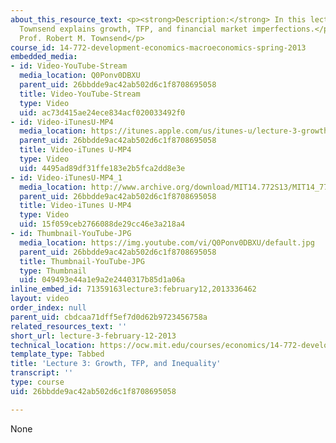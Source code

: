 ```yaml
---
about_this_resource_text: <p><strong>Description:</strong> In this lecture, Prof.
  Townsend explains growth, TFP, and financial market imperfections.</p><p><strong>Instructor:</strong>
  Prof. Robert M. Townsend</p>
course_id: 14-772-development-economics-macroeconomics-spring-2013
embedded_media:
- id: Video-YouTube-Stream
  media_location: Q0Ponv0DBXU
  parent_uid: 26bbdde9ac42ab502d6c1f8708695058
  title: Video-YouTube-Stream
  type: Video
  uid: ac73d415ae24ece834acf020033492f0
- id: Video-iTunesU-MP4
  media_location: https://itunes.apple.com/us/itunes-u/lecture-3-growth-tfp-inequality/id778742020?i=206799732
  parent_uid: 26bbdde9ac42ab502d6c1f8708695058
  title: Video-iTunes U-MP4
  type: Video
  uid: 4495ad89df31ffe183e2b5fca2dd8e3e
- id: Video-iTunesU-MP4_1
  media_location: http://www.archive.org/download/MIT14.772S13/MIT14_772S13_lec03_300k.mp4
  parent_uid: 26bbdde9ac42ab502d6c1f8708695058
  title: Video-iTunes U-MP4
  type: Video
  uid: 15f059ceb2766088de29cc46e3a218a4
- id: Thumbnail-YouTube-JPG
  media_location: https://img.youtube.com/vi/Q0Ponv0DBXU/default.jpg
  parent_uid: 26bbdde9ac42ab502d6c1f8708695058
  title: Thumbnail-YouTube-JPG
  type: Thumbnail
  uid: 049493e44a1e9a2e2440317b85d1a06a
inline_embed_id: 71359163lecture3:february12,2013336462
layout: video
order_index: null
parent_uid: cbdcaa71dff5ef7d0d62b9723456758a
related_resources_text: ''
short_url: lecture-3-february-12-2013
technical_location: https://ocw.mit.edu/courses/economics/14-772-development-economics-macroeconomics-spring-2013/lecture-videos-and-slides/lecture-3-february-12-2013
template_type: Tabbed
title: 'Lecture 3: Growth, TFP, and Inequality'
transcript: ''
type: course
uid: 26bbdde9ac42ab502d6c1f8708695058

---
```

None